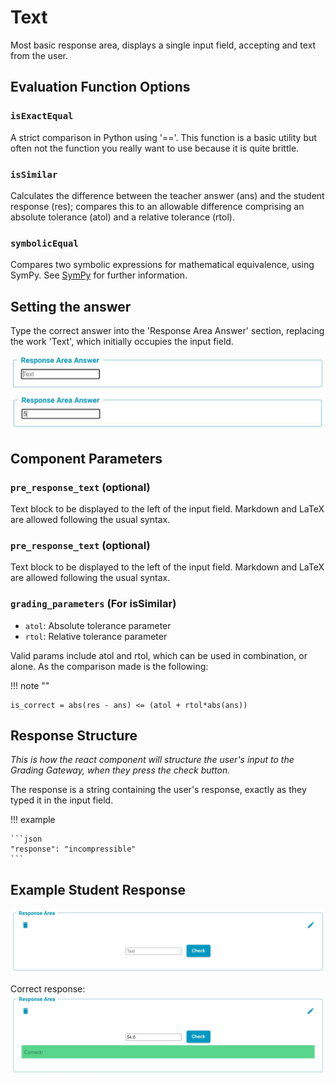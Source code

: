 # Text

Most basic response area, displays a single input field, accepting and text from the user. 

## Evaluation Function Options

### `isExactEqual`
A strict comparison in Python using '=='. This function is a basic utility but often not the function you really want to use because it is quite brittle.

### `isSimilar`
Calculates the difference between the teacher answer (ans) and the student response (res); compares this to an allowable difference comprising an absolute tolerance (atol) and a relative tolerance (rtol). 

### `symbolicEqual`
Compares two symbolic expressions for mathematical equivalence, using SymPy. See [SymPy](https://www.sympy.org/en/index.html.md-button) for further information.

## Setting the answer

Type the correct answer into the 'Response Area Answer' section, replacing the work 'Text', which initially occupies the input field.

![Screenshot](screenshots/TextResponseAreaAnswer2.JPG)
![Screenshot](screenshots/TextResponseAreaAnswer.JPG)


## Component Parameters 
### `pre_response_text` (optional)
Text block to be displayed to the left of the input field. Markdown and LaTeX are allowed following the usual syntax.

### `pre_response_text` (optional)
Text block to be displayed to the left of the input field. Markdown and LaTeX are allowed following the usual syntax.

### `grading_parameters` (For isSimilar)
- `atol`: Absolute tolerance parameter
- `rtol`: Relative tolerance parameter

Valid params include atol and rtol, which can be used in combination, or alone. As the comparison made is the following:

!!! note ""

    is_correct = abs(res - ans) <= (atol + rtol*abs(ans))


## Response Structure
*This is how the react component will structure the user's input to the Grading Gateway, when they press the check button.* 

The response is a string containing the user's response, exactly as they typed it in the input field.

!!! example

    ```json 
    "response": "incompressible"
    ```

## Example Student Response
![Screenshot](screenshots/TextStudentResponse.JPG)

Correct response:
![Screenshot](screenshots/TextCorrect.JPG)